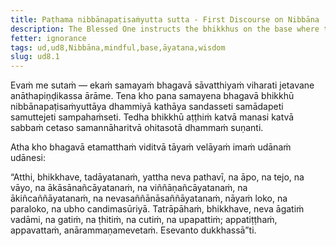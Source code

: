 ```yaml
---
title: Paṭhama nibbānapaṭisaṁyutta sutta - First Discourse on Nibbāna
description: The Blessed One instructs the bhikkhus on the base where there is no coming, going, staying, no passing away, and no arising.
fetter: ignorance
tags: ud,ud8,Nibbāna,mindful,base,āyatana,wisdom
slug: ud8.1
---
```


Evaṁ me sutaṁ — ekaṁ samayaṁ bhagavā sāvatthiyaṁ viharati jetavane anāthapiṇḍikassa ārāme. Tena kho pana samayena bhagavā bhikkhū nibbānapaṭisaṁyuttāya dhammiyā kathāya sandasseti samādapeti samuttejeti sampahaṁseti. Tedha bhikkhū aṭṭhiṁ katvā manasi katvā sabbaṁ cetaso samannāharitvā ohitasotā dhammaṁ suṇanti.

Atha kho bhagavā etamatthaṁ viditvā tāyaṁ velāyaṁ imaṁ udānaṁ udānesi:

“Atthi, bhikkhave, tadāyatanaṁ, yattha neva pathavī, na āpo, na tejo, na vāyo, na ākāsānañcāyatanaṁ, na viññāṇañcāyatanaṁ, na ākiñcaññāyatanaṁ, na nevasaññānāsaññāyatanaṁ, nāyaṁ loko, na paraloko, na ubho candimasūriyā. Tatrāpāhaṁ, bhikkhave, neva āgatiṁ vadāmi, na gatiṁ, na ṭhitiṁ, na cutiṁ, na upapattiṁ; appatiṭṭhaṁ, appavattaṁ, anārammaṇamevetaṁ. Esevanto dukkhassā”ti.
